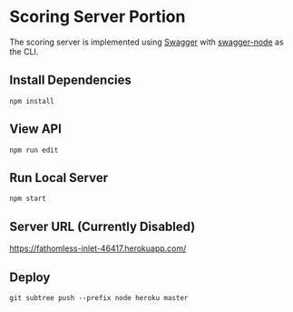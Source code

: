# Scoring Server Portion

The scoring server is implemented using [Swagger](https://swagger.io/) with [swagger-node](https://github.com/swagger-api/swagger-node) as the CLI.

## Install Dependencies

    npm install

## View API

    npm run edit

## Run Local Server

    npm start

## Server URL (Currently Disabled)

https://fathomless-inlet-46417.herokuapp.com/

## Deploy

    git subtree push --prefix node heroku master
